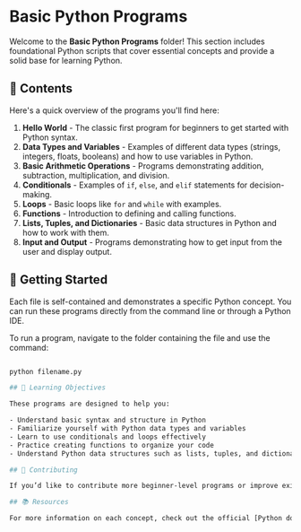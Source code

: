 # Basic Python Programs

Welcome to the **Basic Python Programs** folder! This section includes foundational Python scripts that cover essential concepts and provide a solid base for learning Python.

## 📂 Contents

Here's a quick overview of the programs you'll find here:

1. **Hello World** - The classic first program for beginners to get started with Python syntax.
2. **Data Types and Variables** - Examples of different data types (strings, integers, floats, booleans) and how to use variables in Python.
3. **Basic Arithmetic Operations** - Programs demonstrating addition, subtraction, multiplication, and division.
4. **Conditionals** - Examples of `if`, `else`, and `elif` statements for decision-making.
5. **Loops** - Basic loops like `for` and `while` with examples.
6. **Functions** - Introduction to defining and calling functions.
7. **Lists, Tuples, and Dictionaries** - Basic data structures in Python and how to work with them.
8. **Input and Output** - Programs demonstrating how to get input from the user and display output.

## 🔧 Getting Started

Each file is self-contained and demonstrates a specific Python concept. You can run these programs directly from the command line or through a Python IDE.

To run a program, navigate to the folder containing the file and use the command:
```bash

python filename.py

## 📖 Learning Objectives

These programs are designed to help you:

- Understand basic syntax and structure in Python
- Familiarize yourself with Python data types and variables
- Learn to use conditionals and loops effectively
- Practice creating functions to organize your code
- Understand Python data structures such as lists, tuples, and dictionaries

## 🤝 Contributing

If you’d like to contribute more beginner-level programs or improve existing ones, feel free to open a pull request!

## 📚 Resources

For more information on each concept, check out the official [Python documentation](https://docs.python.org/3/) and other online Python tutorials.
